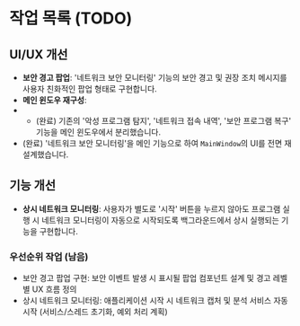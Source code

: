# 작업 목록 (TODO)

## UI/UX 개선

- **보안 경고 팝업**: '네트워크 보안 모니터링' 기능의 보안 경고 및 권장 조치 메시지를 사용자 친화적인 팝업 형태로 구현합니다.
- **메인 윈도우 재구성**:
- - (완료) 기존의 '악성 프로그램 탐지', '네트워크 접속 내역', '보안 프로그램 복구' 기능을 메인 윈도우에서 분리했습니다.
- (완료) '네트워크 보안 모니터링'을 메인 기능으로 하여 `MainWindow`의 UI를 전면 재설계했습니다.

## 기능 개선

- **상시 네트워크 모니터링**: 사용자가 별도로 '시작' 버튼을 누르지 않아도 프로그램 실행 시 네트워크 모니터링이 자동으로 시작되도록 백그라운드에서 상시 실행되는 기능을 구현합니다.

### 우선순위 작업 (남음)

- 보안 경고 팝업 구현: 보안 이벤트 발생 시 표시될 팝업 컴포넌트 설계 및 경고 레벨별 UX 흐름 정의
- 상시 네트워크 모니터링: 애플리케이션 시작 시 네트워크 캡처 및 분석 서비스 자동 시작 (서비스/스레드 초기화, 예외 처리 계획)
